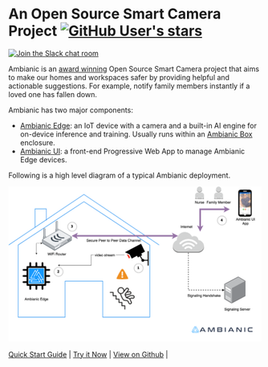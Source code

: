 
# An Open Source Smart Camera Project [![GitHub User's stars](https://img.shields.io/github/stars/ambianic?style=social)](https://github.com/ambianic)

[![Join the Slack chat room](https://img.shields.io/badge/Slack-Join%20the%20chat%20room-blue)](https://join.slack.com/t/ambianicai/shared_invite/zt-eosk4tv5-~GR3Sm7ccGbv1R7IEpk7OQ)

Ambianic is an [award winning](https://blog.ambianic.ai/2020/11/05/awards.html) Open Source Smart Camera project that aims to make our homes and workspaces safer by providing helpful and actionable suggestions. For example, notify family members instantly if a loved one has fallen down.

Ambianic has two major components: 

* [Ambianic Edge](users/ambianicedge): an IoT device with a camera and a built-in AI engine for on-device inference and training. Usually runs within an [Ambianic Box](users/ambianicbox) enclosure.
* [Ambianic UI](users/ambianicui): a front-end Progressive Web App to manage Ambianic Edge devices.

Following is a high level diagram of a typical Ambianic deployment.

![Ambianic High Level Diagram](../assets/images/Ambianic-High-Level-Diagram.png)


[Quick Start Guide](https://docs.ambianic.ai/users/quickstart/) |
[Try it Now](https://ui.ambianic.ai) |
[View on Github](https://github.com/ambianic) |

